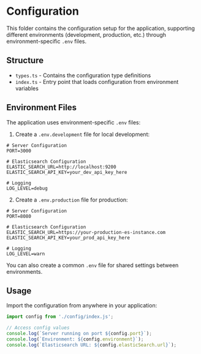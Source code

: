 # Configuration

This folder contains the configuration setup for the application, supporting different environments (development, production, etc.) through environment-specific `.env` files.

## Structure

- `types.ts` - Contains the configuration type definitions
- `index.ts` - Entry point that loads configuration from environment variables

## Environment Files

The application uses environment-specific `.env` files:

1. Create a `.env.development` file for local development:

```
# Server Configuration
PORT=3000

# Elasticsearch Configuration
ELASTIC_SEARCH_URL=http://localhost:9200
ELASTIC_SEARCH_API_KEY=your_dev_api_key_here

# Logging
LOG_LEVEL=debug
```

2. Create a `.env.production` file for production:

```
# Server Configuration
PORT=8080

# Elasticsearch Configuration
ELASTIC_SEARCH_URL=https://your-production-es-instance.com
ELASTIC_SEARCH_API_KEY=your_prod_api_key_here

# Logging
LOG_LEVEL=warn
```

You can also create a common `.env` file for shared settings between environments.

## Usage

Import the configuration from anywhere in your application:

```typescript
import config from './config/index.js';

// Access config values
console.log(`Server running on port ${config.port}`);
console.log(`Environment: ${config.environment}`);
console.log(`Elasticsearch URL: ${config.elasticSearch.url}`);
```
